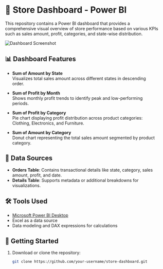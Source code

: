 # 🏪 Store Dashboard - Power BI

This repository contains a Power BI dashboard that provides a comprehensive visual overview of store performance based on various KPIs such as sales amount, profit, categories, and state-wise distribution.

![Dashboard Screenshot](./Screenshot%20(42).png)

## 📊 Dashboard Features

- **Sum of Amount by State**  
  Visualizes total sales amount across different states in descending order.

- **Sum of Profit by Month**  
  Shows monthly profit trends to identify peak and low-performing periods.

- **Sum of Profit by Category**  
  Pie chart displaying profit distribution across product categories: Clothing, Electronics, and Furniture.

- **Sum of Amount by Category**  
  Donut chart representing the total sales amount segmented by product category.

## 📁 Data Sources

- **Orders Table**: Contains transactional details like state, category, sales amount, profit, and date.
- **Details Table**: Supports metadata or additional breakdowns for visualizations.

## 🛠 Tools Used

- [Microsoft Power BI Desktop](https://powerbi.microsoft.com/)
- Excel as a data source
- Data modeling and DAX expressions for calculations

## 🚀 Getting Started

1. Download or clone the repository:
   ```bash
   git clone https://github.com/your-username/store-dashboard.git
